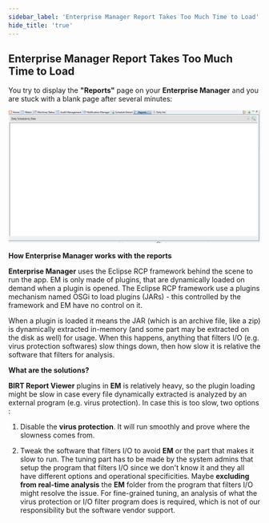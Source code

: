 ```yaml
---
sidebar_label: 'Enterprise Manager Report Takes Too Much Time to Load'
hide_title: 'true'
---
```


## Enterprise Manager Report Takes Too Much Time to Load

You try to display the **"Reports"** page on your **Enterprise Manager** and you are stuck with a blank page after several minutes:

![](../static/img/rtaImage-34.png)

**How Enterprise Manager works with the reports**

**Enterprise Manager** uses the Eclipse RCP framework behind the scene to run the app. EM is only made of plugins, that are dynamically loaded on demand when a plugin is opened. The Eclipse RCP framework use a plugins mechanism named OSGi to load plugins (JARs) - this controlled by the framework and EM have no control on it.

When a plugin is loaded it means the JAR (which is an archive file, like a zip) is dynamically extracted in-memory (and some part may be extracted on the disk as well) for usage. When this happens, anything that filters I/O (e.g. virus protection softwares) slow things down, then how slow it is relative the software that filters for analysis.

**What are the solutions?**

**BIRT Report Viewer** plugins in **EM** is relatively heavy, so the plugin loading might be slow in case every file dynamically extracted is analyzed by an external program (e.g. virus protection). In case this is too slow, two options :

1. Disable the **virus protection**. It will run smoothly and prove where the slowness comes from.

2. Tweak the software that filters I/O to avoid **EM** or the part that makes it slow to run. The tuning part has to be made by the system admins that setup the program that filters I/O since we don't know it and they all have different options and operational specificities. Maybe **excluding from real-time analysis** the **EM** folder from the program that filters I/O might resolve the issue. For fine-grained tuning, an analysis of what the virus protection or I/O filter program does is required, which is not of our responsibility but the software vendor support.
